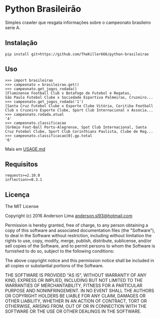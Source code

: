 Python Brasileirão
==================
 Simples crawler que resgata informações sobre o campeonato brasileiro
 serie A.
 
Instalação
----------
    pip install git+https://github.com/TheKiller666/python-brasileirao

Uso
---
    >>> import brasileirao
    >>> campeonato = brasileirao.get()
    >>> campeonato.get_jogos_rodada()
    [Fluminense Football Club x Botafogo de Futebol e Regatas, 
    São Paulo Futebol Clube x Sociedade Esportiva Palmeiras, Cruzeiro...
    >>> campeonato.get_jogos_rodada('1')
    [Santa Cruz Futebol Clube x Esporte Clube Vitória, Coritiba Football
    Club x Cruzeiro Esporte Clube, Sport Club Internacional x Associa...
    >>> campeonato.rodada.atual
    '4'
    >>> campeonato.classificacao
    [Grêmio Foot-Ball Porto-Alegrense, Spot Club Internacional, Santa
    Cruz Futebol Clube, Sport Club Corinthians Paulista, Clube de Reg...
    >>> campeonato.classificacao[0].gp.total
    '6'
 Mais em [USAGE.md](../blob/master/USAGE.md)
    

Requisitos
----------
    requests>=2.10.0
    inflection>=0.3.1

Licença
-------
 The MIT License
 
 Copyright (c) 2016 Anderson Lima anderson.sl93@hotmail.com

 Permission is hereby granted, free of charge, to any person obtaining a copy
 of this software and associated documentation files (the "Software"), to deal
 in the Software without restriction, including without limitation the rights
 to use, copy, modify, merge, publish, distribute, sublicense, and/or sell
 copies of the Software, and to permit persons to whom the Software is
 furnished to do so, subject to the following conditions:

 The above copyright notice and this permission notice shall be included in
 all copies or substantial portions of the Software.

 THE SOFTWARE IS PROVIDED "AS IS", WITHOUT WARRANTY OF ANY KIND, EXPRESS OR
 IMPLIED, INCLUDING BUT NOT LIMITED TO THE WARRANTIES OF MERCHANTABILITY,
 FITNESS FOR A PARTICULAR PURPOSE AND NONINFRINGEMENT. IN NO EVENT SHALL THE
 AUTHORS OR COPYRIGHT HOLDERS BE LIABLE FOR ANY CLAIM, DAMAGES OR OTHER
 LIABILITY, WHETHER IN AN ACTION OF CONTRACT, TORT OR OTHERWISE, ARISING FROM,
 OUT OF OR IN CONNECTION WITH THE SOFTWARE OR THE USE OR OTHER DEALINGS IN
 THE SOFTWARE.

